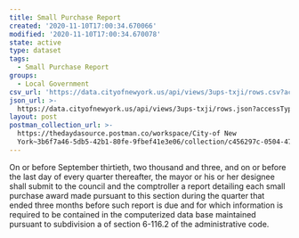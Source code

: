 ```yaml
---
title: Small Purchase Report
created: '2020-11-10T17:00:34.670066'
modified: '2020-11-10T17:00:34.670078'
state: active
type: dataset
tags:
  - Small Purchase Report
groups:
  - Local Government
csv_url: 'https://data.cityofnewyork.us/api/views/3ups-txji/rows.csv?accessType=DOWNLOAD'
json_url: >-
  https://data.cityofnewyork.us/api/views/3ups-txji/rows.json?accessType=DOWNLOAD
layout: post
postman_collection_url: >-
  https://thedaydasource.postman.co/workspace/City-of New
  York~3b6f7a46-5db5-42b1-80fe-9fbef41e3e06/collection/c456297c-0504-47fb-87b5-6051a5388963
---
```

On or before September thirtieth, two thousand and three, and on or before the last day of every quarter thereafter, the mayor or his or her designee shall submit to the council and the comptroller a report detailing each small purchase award made pursuant to this section during the quarter that ended three months before such report is due and for which information is required to be contained in the computerized data base maintained pursuant to subdivision a of section 6-116.2 of the administrative code.
